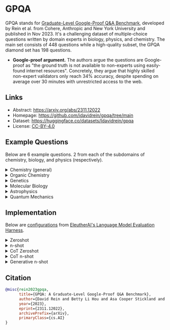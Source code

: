 # GPQA

GPQA stands for [Graduate-Level Google-Proof Q&A Benchmark](https://arxiv.org/abs/2311.12022), developed by Rein et al. from Cohere, Anthropic and New York University and published in Nov 2023. It's a  challenging dataset of multiple-choice questions written by domain experts in biology, physics, and chemistry. The main set consists of 448 questions while a high-quality subset, the GPQA diamond set has 198 questions.

- **Google-proof argument.** The authors argue the questions are Google-proof as "the ground truth is not available to non-experts using easily-found internet resources". Concretely, they argue that highly skilled non-expert validators only reach 34% accuracy, despite spending on average over 30 minutes with unrestricted access to the web.

## Links

* Abstract: https://arxiv.org/abs/2311.12022
* Homepage: https://github.com/idavidrein/gpqa/tree/main
* Dataset: https://huggingface.co/datasets/Idavidrein/gpqa
* License: [CC-BY-4.0](https://huggingface.co/datasets/Idavidrein/gpqa/blob/main/README.md)

## Example Questions

Below are 6 example questions. 2 from each of the subdomains of chemistry, biology, and physics (respectively).

<details>
<summary>Chemistry (general)</summary>

A reaction of a liquid organic compound, which molecules consist of carbon and hydrogen atoms, is performed at 80 centigrade and 20 bar for 24 hours. In the proton nuclear magnetic resonance spectrum, the signals with the highest chemical shift of the reactant are replaced by a signal of the product that is observed about three to four units downfield.  
Compounds from which position in the periodic system of the elements, which are also used in the corresponding large-scale industrial process, have been mostly likely initially added in small amounts?

- A) A metal compound from the fifth period.  
- B) A metal compound from the fifth period and a non-metal compound from the third period.  
- C) A metal compound from the fourth period.  
- D) A metal compound from the fourth period and a non-metal compound from the second period.  
</details>

<details>
<summary>Organic Chemistry</summary>

Methylcyclopentadiene (which exists as a fluxional mixture of isomers) was allowed to react with methyl isoamyl ketone and a catalytic amount of pyrrolidine. A bright yellow, cross-conjugated polyalkenyl hydrocarbon product formed (as a mixture of isomers), with water as a side product. These products are derivatives of fulvene. This product was then allowed to react with ethyl acrylate in a 1:1 ratio. Upon completion of the reaction, the bright yellow color had disappeared.  
How many chemically distinct isomers make up the final product (not counting stereoisomers)?

- A) 2  
- B) 16  
- C) 8  
- D) 4  
</details>

<details>
<summary>Genetics</summary>

If a sperm from species A is injected into an egg from species B and both species have the same number of chromosomes, what would be the main cause of the resulting zygote mortality?

- A) Species specific zona pellucida proteins on the egg cannot bind sperms from a different species.  
- B) Epistatic interactions between the genes of different species.  
- C) Chromosomal incompatibilities will cause failure of meiosis leading to death of zygote.  
- D) Chromosomal recombination will not occur in different species.  
</details>

<details>
<summary>Molecular Biology</summary>

A scientist studies the stress response of barley to increased temperatures and finds a protein that contributes to heat tolerance through the stabilization of the cell membrane. The scientist is very happy and wants to create a heat-tolerant cultivar of diploid wheat. Using databases, they find a heat tolerance protein homologue and start analyzing its accumulation under heat stress. Soon enough, the scientist discovers this protein is not synthesized in the wheat cultivar they study. There are many possible reasons for such behavior, including:

- A) A miRNA targets the protein, which makes exonucleases cut it immediately after the end of translation and before processing in the ER.  
- B) Trimethylation of lysine of H3 histone in position 27 at the promoter of the gene encoding the target protein.  
- C) A stop-codon occurs in the 5’-UTR region of the gene encoding the target protein.  
- D) The proteolysis process disrupts a quaternary structure of the protein, preserving only a tertiary structure.  
</details>

<details>
<summary>Astrophysics</summary>

Astronomers are studying a star with a Teff of approximately 6000 K. They are interested in spectroscopically determining the surface gravity of the star using spectral lines (EW < 100 mA) of two chemical elements, El1 and El2. Given the atmospheric temperature of the star, El1 is mostly in the neutral phase, while El2 is mostly ionized. Which lines are the most sensitive to surface gravity for the astronomers to consider?

- A) El2 I (neutral)  
- B) El1 II (singly ionized)  
- C) El2 II (singly ionized)  
- D) El1 I (neutral)  
</details>

<details>
<summary>Quantum Mechanics</summary>

Suppose we have a depolarizing channel operation given by 𝐸(𝜌). The probability, 𝑝, of the depolarization state represents the strength of the noise. If the Kraus operators of the given state are:  
- 𝐴₀ = √(1 − 3𝑝/4)  
- 𝐴₁ = √(𝑝/4)𝑋  
- 𝐴₂ = √(𝑝/4)𝑌  
- 𝐴₃ = √(𝑝/4)𝑍  

What could be the correct Kraus representation of the state 𝐸(𝜌)?  

- A) 𝐸(𝜌) = (1 − 𝑝)𝜌 + (𝑝/3)(𝑋𝜌𝑋 + 𝑌𝜌𝑌 + 𝑍𝜌𝑍)  
- B) 𝐸(𝜌) = (1 − 𝑝)𝜌 + (𝑝/3)(𝑋𝜌²𝑋 + 𝑌𝜌²𝑌 + 𝑍𝜌²𝑍)  
- C) 𝐸(𝜌) = (1 − 𝑝)𝜌 + (𝑝/4)(𝑋𝜌𝑋 + 𝑌𝜌𝑌 + 𝑍𝜌𝑍)  
- D) 𝐸(𝜌) = (1 − 𝑝)𝜌² + (𝑝/3)(𝑋𝜌²𝑋 + 𝑌𝜌²𝑌 + 𝑍𝜌²𝑍)  
</details>

## Implementation

Below are [configurations](https://github.com/EleutherAI/lm-evaluation-harness/blob/main/lm_eval/tasks/gpqa) from [EleutherAI's Language Model Evaluation Harness](https://github.com/EleutherAI/lm-evaluation-harness).

<details>
<summary>Zeroshot</summary>

```yaml
dataset_path: Idavidrein/gpqa
tag: gpqa
output_type: multiple_choice
process_docs: !function utils.process_docs
training_split: train
# Because huggingface dataset only has train split
validation_split: train
test_split: null
doc_to_text: "What is the correct answer to this question:{{Question}}\nChoices:\n(A) {{choice1}}\n(B) {{choice2}}\n(C) {{choice3}}\n(D) {{choice4}}\nAnswer:"
doc_to_target: answer
doc_to_choice: ["(A)", "(B)", "(C)", "(D)"]
num_fewshot: 0
metric_list:
  - metric: acc
    aggregation: mean
    higher_is_better: true
  - metric: acc_norm
    aggregation: mean
    higher_is_better: true
metadata:
  version: 1.0
```

Source: https://github.com/EleutherAI/lm-evaluation-harness/blob/main/lm_eval/tasks/gpqa/zeroshot/_gpqa_zeroshot_yaml
</details>


<details>
<summary>n-shot</summary>

```yaml
dataset_path: Idavidrein/gpqa
tag: gpqa
output_type: multiple_choice
process_docs: !function utils.process_docs
training_split: train
# Because huggingface dataset only has train split
validation_split: train
test_split: null
description: "Here are some example questions from experts. Answer the final question yourself, following the format of the previous questions exactly.\n"
doc_to_text: "Question: {{Question}}\nChoices:\n(A) {{choice1}}\n(B) {{choice2}}\n(C) {{choice3}}\n(D) {{choice4}}\nAnswer:"
doc_to_target: answer
doc_to_choice: ["(A)", "(B)", "(C)", "(D)"]
metric_list:
  - metric: acc
    aggregation: mean
    higher_is_better: true
  - metric: acc_norm
    aggregation: mean
    higher_is_better: true
metadata:
  version: 2.0
```

Source: https://github.com/EleutherAI/lm-evaluation-harness/blob/main/lm_eval/tasks/gpqa/n_shot/_gpqa_n_shot_yaml
</details>


<details>
<summary>CoT Zeroshot</summary>

```yaml
dataset_path: Idavidrein/gpqa
tag: gpqa
output_type: generate_until
process_docs: !function utils.process_docs
training_split: train
# Because huggingface dataset only has train split
validation_split: train
test_split: null
doc_to_text: "What is the correct answer to this question:{{Question}}\nChoices:\n(A) {{choice1}}\n(B) {{choice2}}\n(C) {{choice3}}\n(D) {{choice4}}\nLet's think step by step: "
doc_to_target: answer
filter_list:
  - name: "strict-match"
    filter:
      - function: "regex"
        regex_pattern: "(?<=The answer is )(.*)(?=.)"
      - function: "take_first"
  - name: "flexible-extract"
    filter:
      - function: "multi_choice_regex"
        group_select: -1
        ignore_case: true
        ignore_punctuation: true
        regex_pattern: "(\\([A-Z]\\))"
      - function: "take_first"
generation_kwargs:
  until:
    - "</s>"
  do_sample: false
  temperature: 0.0
num_fewshot: 0
metric_list:
  - metric: exact_match
    aggregation: mean
    higher_is_better: true
    ignore_case: true
    ignore_punctuation: true
metadata:
  version: 1.0
```

Source: https://github.com/EleutherAI/lm-evaluation-harness/blob/main/lm_eval/tasks/gpqa/cot_zeroshot/_gpqa_cot_zeroshot_yaml
</details>

<details>
<summary>CoT n-shot</summary>

```yaml
dataset_path: Idavidrein/gpqa
tag: gpqa
output_type: generate_until
process_docs: !function utils.process_docs
training_split: train
# Because huggingface dataset only has train split
validation_split: train
test_split: null
description: "Here are some example questions from experts. Answer the final question yourself, following the format of the previous questions exactly.\n"
doc_to_text: "Question: {{Question}}\nChoices:\n(A) {{choice1}}\n(B) {{choice2}}\n(C) {{choice3}}\n(D) {{choice4}}\nLet's think step by step: "
doc_to_target: answer
filter_list:
  - name: "strict-match"
    filter:
      - function: "regex"
        regex_pattern: "(?<=The answer is )(.*)(?=.)"
      - function: "take_first"
  - name: "flexible-extract"
    filter:
      - function: "multi_choice_regex"
        group_select: -1
        ignore_case: true
        ignore_punctuation: true
        regex_pattern: "(\\([A-Z]\\))"
      - function: "take_first"
generation_kwargs:
  until:
    - "</s>"
  do_sample: false
  temperature: 0.0
metric_list:
  - metric: exact_match
    aggregation: mean
    higher_is_better: true
    ignore_case: true
    ignore_punctuation: true
metadata:
  version: 2.0
```

Source: https://github.com/EleutherAI/lm-evaluation-harness/blob/main/lm_eval/tasks/gpqa/cot_n_shot/_gpqa_cot_n_shot_yaml
</details>

<details>
<summary>Generative n-shot</summary>

```yaml
dataset_path: Idavidrein/gpqa
tag: gpqa
output_type: generate_until
process_docs: !function utils.process_docs
training_split: train
# Because huggingface dataset only has train split
validation_split: train
test_split: null
description: "Here are some example questions from experts. Answer the final question yourself, following the format of the previous questions exactly.\n"
doc_to_text: "Question: {{Question}}\nChoices:\n(A) {{choice1}}\n(B) {{choice2}}\n(C) {{choice3}}\n(D) {{choice4}}\nAnswer:"
doc_to_target: answer
filter_list:
  - name: "strict-match"
    filter:
      - function: "regex"
        regex_pattern: "(?<=The answer is )(.*)(?=.)"
      - function: "take_first"
  - name: "flexible-extract"
    filter:
      - function: "multi_choice_regex"
        group_select: -1
        ignore_case: true
        ignore_punctuation: true
        regex_pattern: "(\\([A-Z]\\))"
      - function: "take_first"
generation_kwargs:
  until:
    - "</s>"
    - "Question:"
    - "<|im_end|>"
  temperature: 0.0
metric_list:
  - metric: exact_match
    aggregation: mean
    higher_is_better: true
    ignore_case: true
    ignore_punctuation: true
metadata:
  version: 2.0
```

Source: https://github.com/EleutherAI/lm-evaluation-harness/blob/main/lm_eval/tasks/gpqa/generative/_gpqa_generative_n_shot_yaml
</details>


## Citation

```bibtex
@misc{rein2023gpqa,
      title={GPQA: A Graduate-Level Google-Proof Q&A Benchmark},
      author={David Rein and Betty Li Hou and Asa Cooper Stickland and Jackson Petty and Richard Yuanzhe Pang and Julien Dirani and Julian Michael and Samuel R. Bowman},
      year={2023},
      eprint={2311.12022},
      archivePrefix={arXiv},
      primaryClass={cs.AI}
}
```